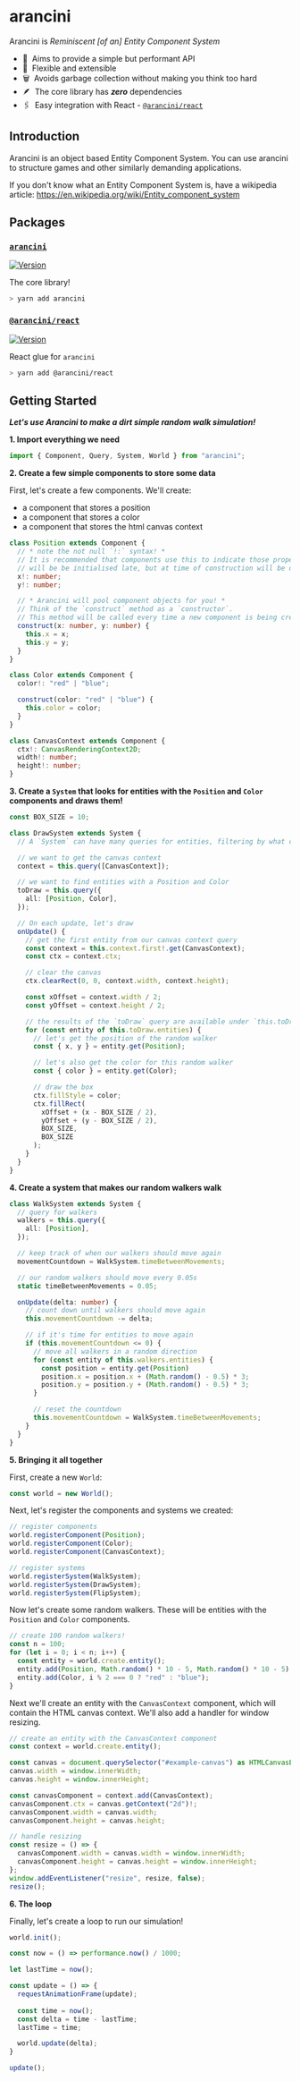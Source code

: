 # arancini

Arancini is _Reminiscent [of an] Entity Component System_

- 🚀 ‎ Aims to provide a simple but performant API
- 💪 ‎ Flexible and extensible
- 🗑️ ‎ Avoids garbage collection without making you think too hard
- 🪶 ‎ The core library has **_zero_** dependencies
- 🖇 ‎ Easy integration with React - [`@arancini/react`](https://github.com/isaac-mason/arancini/tree/main/packages/react)

## Introduction

Arancini is an object based Entity Component System. You can use arancini to structure games and other similarly demanding applications.

If you don't know what an Entity Component System is, have a wikipedia article: https://en.wikipedia.org/wiki/Entity_component_system

## Packages

### [**`arancini`**](https://github.com/isaac-mason/arancini/tree/main/packages/arancini)

[![Version](https://img.shields.io/npm/v/arancini)](https://www.npmjs.com/package/arancini)

The core library!

```bash
> yarn add arancini
```

### [**`@arancini/react`**](https://github.com/isaac-mason/arancini/tree/main/packages/react)

[![Version](https://img.shields.io/npm/v/@arancini/react)](https://www.npmjs.com/package/@arancini/react)

React glue for `arancini`

```bash
> yarn add @arancini/react
```

## Getting Started

**_Let's use Arancini to make a dirt simple random walk simulation!_**

**1. Import everything we need**

```ts
import { Component, Query, System, World } from "arancini";
```

**2. Create a few simple components to store some data**

First, let's create a few components. We'll create:
- a component that stores a position
- a component that stores a color
- a component that stores the html canvas context

```ts
class Position extends Component {
  // * note the not null `!:` syntax! *
  // It is recommended that components use this to indicate those properties
  // will be be initialised late, but at time of construction will be defined.
  x!: number;
  y!: number;

  // * Arancini will pool component objects for you! *
  // Think of the `construct` method as a `constructor`.
  // This method will be called every time a new component is being created or re-used
  construct(x: number, y: number) {
    this.x = x;
    this.y = y;
  }
}

class Color extends Component {
  color!: "red" | "blue";

  construct(color: "red" | "blue") {
    this.color = color;
  }
}

class CanvasContext extends Component {
  ctx!: CanvasRenderingContext2D;
  width!: number;
  height!: number;
}
```

**3. Create a `System` that looks for entities with the `Position` and `Color` components and draws them!**

```ts
const BOX_SIZE = 10;

class DrawSystem extends System {
  // A `System` can have many queries for entities, filtering by what components they have

  // we want to get the canvas context
  context = this.query([CanvasContext]);

  // we want to find entities with a Position and Color
  toDraw = this.query({
    all: [Position, Color],
  });

  // On each update, let's draw
  onUpdate() {
    // get the first entity from our canvas context query
    const context = this.context.first!.get(CanvasContext);
    const ctx = context.ctx;

    // clear the canvas
    ctx.clearRect(0, 0, context.width, context.height);

    const xOffset = context.width / 2;
    const yOffset = context.height / 2;

    // the results of the `toDraw` query are available under `this.toDraw.entities`
    for (const entity of this.toDraw.entities) {
      // let's get the position of the random walker
      const { x, y } = entity.get(Position);

      // let's also get the color for this random walker
      const { color } = entity.get(Color);

      // draw the box
      ctx.fillStyle = color;
      ctx.fillRect(
        xOffset + (x - BOX_SIZE / 2),
        yOffset + (y - BOX_SIZE / 2),
        BOX_SIZE,
        BOX_SIZE
      );
    }
  }
}
```

**4. Create a system that makes our random walkers walk**

```ts
class WalkSystem extends System {
  // query for walkers
  walkers = this.query({
    all: [Position],
  });

  // keep track of when our walkers should move again
  movementCountdown = WalkSystem.timeBetweenMovements;

  // our random walkers should move every 0.05s
  static timeBetweenMovements = 0.05;

  onUpdate(delta: number) {
    // count down until walkers should move again
    this.movementCountdown -= delta;

    // if it's time for entities to move again
    if (this.movementCountdown <= 0) {
      // move all walkers in a random direction
      for (const entity of this.walkers.entities) {
        const position = entity.get(Position)
        position.x = position.x + (Math.random() - 0.5) * 3;
        position.y = position.y + (Math.random() - 0.5) * 3;
      }

      // reset the countdown
      this.movementCountdown = WalkSystem.timeBetweenMovements;
    }
  }
}
```

**5. Bringing it all together**

First, create a new `World`:

```ts
const world = new World();
```

Next, let's register the components and systems we created:

```ts
// register components
world.registerComponent(Position);
world.registerComponent(Color);
world.registerComponent(CanvasContext);

// register systems
world.registerSystem(WalkSystem);
world.registerSystem(DrawSystem);
world.registerSystem(FlipSystem);
```

Now let's create some random walkers. These will be entities with the `Position` and `Color` components.

```ts
// create 100 random walkers!
const n = 100;
for (let i = 0; i < n; i++) {
  const entity = world.create.entity();
  entity.add(Position, Math.random() * 10 - 5, Math.random() * 10 - 5);
  entity.add(Color, i % 2 === 0 ? "red" : "blue");
}
```

Next we'll create an entity with the `CanvasContext` component, which will contain the HTML canvas context. We'll also add a handler for window resizing.

```ts
// create an entity with the CanvasContext component
const context = world.create.entity();

const canvas = document.querySelector("#example-canvas") as HTMLCanvasElement;
canvas.width = window.innerWidth;
canvas.height = window.innerHeight;

const canvasComponent = context.add(CanvasContext);
canvasComponent.ctx = canvas.getContext("2d")!;
canvasComponent.width = canvas.width;
canvasComponent.height = canvas.height;

// handle resizing
const resize = () => {
  canvasComponent.width = canvas.width = window.innerWidth;
  canvasComponent.height = canvas.height = window.innerHeight;
};
window.addEventListener("resize", resize, false);
resize();
```

**6. The loop**

Finally, let's create a loop to run our simulation!

```ts
world.init();

const now = () => performance.now() / 1000;

let lastTime = now();

const update = () => {
  requestAnimationFrame(update);
  
  const time = now();
  const delta = time - lastTime;
  lastTime = time;

  world.update(delta);
}

update();
```
